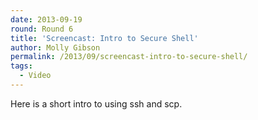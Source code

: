```yaml
---
date: 2013-09-19
round: Round 6
title: 'Screencast: Intro to Secure Shell'
author: Molly Gibson
permalink: /2013/09/screencast-intro-to-secure-shell/
tags:
  - Video
---
```

Here is a short intro to using ssh and scp.
